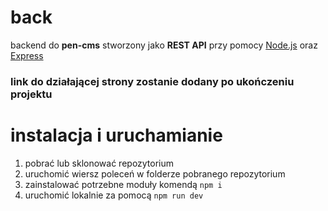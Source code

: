 # back

backend do **pen-cms** stworzony jako **REST API** przy pomocy [Node.js](https://nodejs.org/en/) oraz [Express](https://expressjs.com/)

### link do działającej strony zostanie dodany po ukończeniu projektu

# instalacja i uruchamianie

1. pobrać lub sklonować repozytorium
2. uruchomić wiersz poleceń w folderze pobranego repozytorium
2. zainstalować potrzebne moduły komendą `npm i`
3. uruchomić lokalnie za pomocą `npm run dev`
